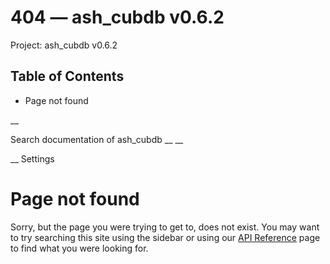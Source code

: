 # 404 — ash_cubdb v0.6.2

Project: ash_cubdb v0.6.2

## Table of Contents

- Page not found

__

Search documentation of ash_cubdb __ __

__ Settings

#  Page not found

Sorry, but the page you were trying to get to, does not exist. You may want to try searching this site using the sidebar or using our [API Reference](external_link) page to find what you were looking for.
